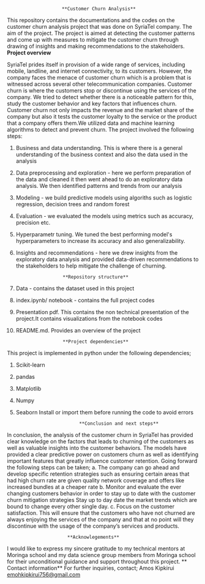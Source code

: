                         **Customer Churn Analysis**

This repository contains the documentations and the codes on the customer churn analysis project that was done on SyriaTel company.
The aim of the project. The project is aimed at detecting the customer patterns and come up with measures to mitigate the customer churn through drawing of insights and making recommendations to the stakeholders.
                         **Project overview** 

SyriaTel prides itself in provision of  a wide range of services, including mobile, landline, and internet connectivity, to its customers. However, the company faces the menace of customer churn which is a problem that is witnessed across several other telecommunication companies. 
Customer churn is where the customers stop or discontinue using the services of the company. We tried to detect whether there is a noticeable pattern for this, study the customer behavior and key factors that influences churn. 
Customer churn not only impacts the revenue and the market share of the company but also it tests the customer loyalty to the service or the product that a company offers them.We utilized data and machine learning algorithms to detect and prevent churn.
The project involved the following steps:
1. Business and data understanding. This is where there is a general understanding of the business context and also the data used in the analysis
2. Data preprocessing and exploration - here we perform preparation of the data and cleaned it then went ahead to do an exploratory data analysis. We then identified patterns and trends from our analysis
3. Modeling - we build predictive models using algoriths such as logistic regression, decision trees and random forest
4. Evaluation - we evaluated the models using metrics such as accuracy, precision etc.
5. Hyperparametr tuning. We tuned the best performing model's hyperparameters to increase its accuracy and also generalizability.
6. Insights and recommendations - here we drew insights from the exploratory data analysis and provided data-driven recommendations to the stakeholders to help mitigate the challenge of churning.

                        **Repository structure**

1. Data - contains the dataset used in this project
2. index.ipynb/ notebook - contains the full project codes 
3. Presentation pdf. This contains the non technical presentation of the project.It contains visualizations from the notebook codes
4. README.md. Provides an overview of the project

                        **Project dependencies**

This project is implemented in python under the following dependencies;
1. Scikit-learn
2. pandas
3. Matplotlib
4. Numpy
5. Seaborn
    Install or import them before running the code to avoid errors

                              **Conclusion and next steps**

In conclusion, the analysis of the customer churn in SyriaTel has provided clear knowledge on the factors that leads to churning of the customers as well as  valuable insights into the  customer behaviors. 
The models have provided a clear predictive power on customers churn as well as identifying important features that greatly influence customer retention.
      Going forward the following steps can be taken;
a. The company can go ahead and develop specific retention strategies such as ensuring certain areas that had high churn rate are given quality network coverage and offers like increased bundles at a cheaper rate
b. Monitor and evaluate the ever changing customers behavior in order to stay up to date with the customer churn mitigation strategies 
Stay up to day date the market trends which are bound to change every other single day.
c. Focus on the customer satisfaction. This will ensure that the customers who have not churned are always enjoying the services of the company and that at no point will they discontinue with the usage of the company’s services and products.

                          **Acknowlegements**
I would like to express my sincere gratitude to my technical mentors at Moringa school and my data science group members from Moringa school for their unconditional guidance and support throughout this project.
                       ** Contact information**
For further inquiries, contact;
Amos Kipkirui
emohkipkirui756@gmail.com


